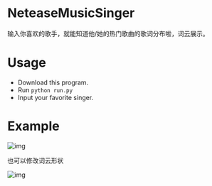 # NeteaseMusicSinger
输入你喜欢的歌手，就能知道他/她的热门歌曲的歌词分布啦，词云展示。



# Usage

- Download this program.
- Run `python run.py`
- Input your favorite singer.



# Example


![img](http://oy0lnxej5.bkt.clouddn.com/%E5%BE%AE%E4%BF%A1%E5%9B%BE%E7%89%87_20180325225424.png)


也可以修改词云形状

![img](http://oy0lnxej5.bkt.clouddn.com/%E5%BE%AE%E4%BF%A1%E5%9B%BE%E7%89%87_20180325225430.png)

